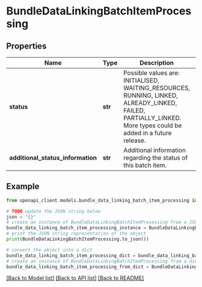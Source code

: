 # BundleDataLinkingBatchItemProcessing


## Properties

Name | Type | Description | Notes
------------ | ------------- | ------------- | -------------
**status** | **str** | Possible values are: INITIALISED, WAITING_RESOURCES, RUNNING, LINKED, ALREADY_LINKED, FAILED, PARTIALLY_LINKED. More types could be added in a future release. | 
**additional_status_information** | **str** | Additional information regarding the status of this batch item. | [optional] 

## Example

```python
from openapi_client.models.bundle_data_linking_batch_item_processing import BundleDataLinkingBatchItemProcessing

# TODO update the JSON string below
json = "{}"
# create an instance of BundleDataLinkingBatchItemProcessing from a JSON string
bundle_data_linking_batch_item_processing_instance = BundleDataLinkingBatchItemProcessing.from_json(json)
# print the JSON string representation of the object
print(BundleDataLinkingBatchItemProcessing.to_json())

# convert the object into a dict
bundle_data_linking_batch_item_processing_dict = bundle_data_linking_batch_item_processing_instance.to_dict()
# create an instance of BundleDataLinkingBatchItemProcessing from a dict
bundle_data_linking_batch_item_processing_from_dict = BundleDataLinkingBatchItemProcessing.from_dict(bundle_data_linking_batch_item_processing_dict)
```
[[Back to Model list]](../README.md#documentation-for-models) [[Back to API list]](../README.md#documentation-for-api-endpoints) [[Back to README]](../README.md)


